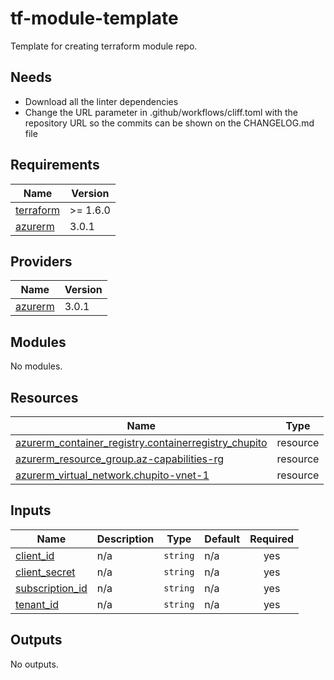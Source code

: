 # tf-module-template

Template for creating terraform module repo.

## Needs

- Download all the linter dependencies
- Change the URL parameter in .github/workflows/cliff.toml with the repository URL so the commits can be shown on the CHANGELOG.md file

<!-- BEGIN_TF_DOCS -->
## Requirements

| Name | Version |
|------|---------|
| <a name="requirement_terraform"></a> [terraform](#requirement\_terraform) | >= 1.6.0 |
| <a name="requirement_azurerm"></a> [azurerm](#requirement\_azurerm) | 3.0.1 |

## Providers

| Name | Version |
|------|---------|
| <a name="provider_azurerm"></a> [azurerm](#provider\_azurerm) | 3.0.1 |

## Modules

No modules.

## Resources

| Name | Type |
|------|------|
| [azurerm_container_registry.containerregistry_chupito](https://registry.terraform.io/providers/hashicorp/azurerm/3.0.1/docs/resources/container_registry) | resource |
| [azurerm_resource_group.az-capabilities-rg](https://registry.terraform.io/providers/hashicorp/azurerm/3.0.1/docs/resources/resource_group) | resource |
| [azurerm_virtual_network.chupito-vnet-1](https://registry.terraform.io/providers/hashicorp/azurerm/3.0.1/docs/resources/virtual_network) | resource |

## Inputs

| Name | Description | Type | Default | Required |
|------|-------------|------|---------|:--------:|
| <a name="input_client_id"></a> [client\_id](#input\_client\_id) | n/a | `string` | n/a | yes |
| <a name="input_client_secret"></a> [client\_secret](#input\_client\_secret) | n/a | `string` | n/a | yes |
| <a name="input_subscription_id"></a> [subscription\_id](#input\_subscription\_id) | n/a | `string` | n/a | yes |
| <a name="input_tenant_id"></a> [tenant\_id](#input\_tenant\_id) | n/a | `string` | n/a | yes |

## Outputs

No outputs.
<!-- END_TF_DOCS -->
